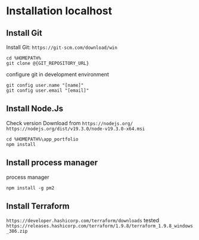 # Installation localhost


## Install Git

Install Git: 
`https://git-scm.com/download/win`

```
cd %HOMEPATH%
git clone @{GIT_REPOSITORY_URL}
```

configure git in development environment

```
git config user.name "[name]"
git config user.email "[email]"
```    

## Install Node.Js

Check version
Download from `https://nodejs.org/`
`https://nodejs.org/dist/v19.3.0/node-v19.3.0-x64.msi`

```
cd %HOMEPATH%\app_portfolio      
npm install
```

## Install process manager
process manager

```
npm install -g pm2
```

## Install Terraform

`https://developer.hashicorp.com/terraform/downloads`
tested
`https://releases.hashicorp.com/terraform/1.9.8/terraform_1.9.8_windows_386.zip`